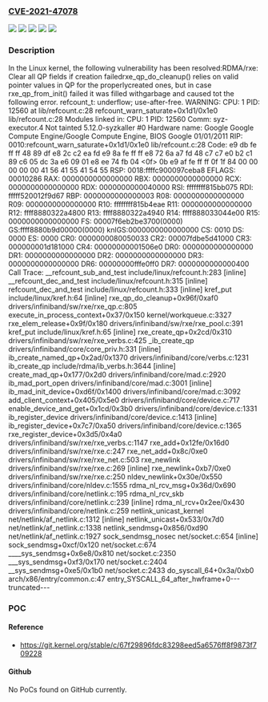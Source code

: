 ### [CVE-2021-47078](https://cve.mitre.org/cgi-bin/cvename.cgi?name=CVE-2021-47078)
![](https://img.shields.io/static/v1?label=Product&message=Linux&color=blue)
![](https://img.shields.io/static/v1?label=Version&message=&color=brightgreen)
![](https://img.shields.io/static/v1?label=Version&message=4.8%20&color=brightgreen)
![](https://img.shields.io/static/v1?label=Version&message=8700e3e7c4857d28ebaa824509934556da0b3e76%20&color=brightgreen)
![](https://img.shields.io/static/v1?label=Vulnerability&message=n%2Fa&color=blue)

### Description

In the Linux kernel, the following vulnerability has been resolved:RDMA/rxe: Clear all QP fields if creation failedrxe_qp_do_cleanup() relies on valid pointer values in QP for the properlycreated ones, but in case rxe_qp_from_init() failed it was filled withgarbage and caused tot the following error.  refcount_t: underflow; use-after-free.  WARNING: CPU: 1 PID: 12560 at lib/refcount.c:28 refcount_warn_saturate+0x1d1/0x1e0 lib/refcount.c:28  Modules linked in:  CPU: 1 PID: 12560 Comm: syz-executor.4 Not tainted 5.12.0-syzkaller #0  Hardware name: Google Google Compute Engine/Google Compute Engine, BIOS Google 01/01/2011  RIP: 0010:refcount_warn_saturate+0x1d1/0x1e0 lib/refcount.c:28  Code: e9 db fe ff ff 48 89 df e8 2c c2 ea fd e9 8a fe ff ff e8 72 6a a7 fd 48 c7 c7 e0 b2 c1 89 c6 05 dc 3a e6 09 01 e8 ee 74 fb 04 <0f> 0b e9 af fe ff ff 0f 1f 84 00 00 00 00 00 41 56 41 55 41 54 55  RSP: 0018:ffffc900097ceba8 EFLAGS: 00010286  RAX: 0000000000000000 RBX: 0000000000000000 RCX: 0000000000000000  RDX: 0000000000040000 RSI: ffffffff815bb075 RDI: fffff520012f9d67  RBP: 0000000000000003 R08: 0000000000000000 R09: 0000000000000000  R10: ffffffff815b4eae R11: 0000000000000000 R12: ffff8880322a4800  R13: ffff8880322a4940 R14: ffff888033044e00 R15: 0000000000000000  FS:  00007f6eb2be3700(0000) GS:ffff8880b9d00000(0000) knlGS:0000000000000000  CS:  0010 DS: 0000 ES: 0000 CR0: 0000000080050033  CR2: 00007fdbe5d41000 CR3: 000000001d181000 CR4: 00000000001506e0  DR0: 0000000000000000 DR1: 0000000000000000 DR2: 0000000000000000  DR3: 0000000000000000 DR6: 00000000fffe0ff0 DR7: 0000000000000400  Call Trace:   __refcount_sub_and_test include/linux/refcount.h:283 [inline]   __refcount_dec_and_test include/linux/refcount.h:315 [inline]   refcount_dec_and_test include/linux/refcount.h:333 [inline]   kref_put include/linux/kref.h:64 [inline]   rxe_qp_do_cleanup+0x96f/0xaf0 drivers/infiniband/sw/rxe/rxe_qp.c:805   execute_in_process_context+0x37/0x150 kernel/workqueue.c:3327   rxe_elem_release+0x9f/0x180 drivers/infiniband/sw/rxe/rxe_pool.c:391   kref_put include/linux/kref.h:65 [inline]   rxe_create_qp+0x2cd/0x310 drivers/infiniband/sw/rxe/rxe_verbs.c:425   _ib_create_qp drivers/infiniband/core/core_priv.h:331 [inline]   ib_create_named_qp+0x2ad/0x1370 drivers/infiniband/core/verbs.c:1231   ib_create_qp include/rdma/ib_verbs.h:3644 [inline]   create_mad_qp+0x177/0x2d0 drivers/infiniband/core/mad.c:2920   ib_mad_port_open drivers/infiniband/core/mad.c:3001 [inline]   ib_mad_init_device+0xd6f/0x1400 drivers/infiniband/core/mad.c:3092   add_client_context+0x405/0x5e0 drivers/infiniband/core/device.c:717   enable_device_and_get+0x1cd/0x3b0 drivers/infiniband/core/device.c:1331   ib_register_device drivers/infiniband/core/device.c:1413 [inline]   ib_register_device+0x7c7/0xa50 drivers/infiniband/core/device.c:1365   rxe_register_device+0x3d5/0x4a0 drivers/infiniband/sw/rxe/rxe_verbs.c:1147   rxe_add+0x12fe/0x16d0 drivers/infiniband/sw/rxe/rxe.c:247   rxe_net_add+0x8c/0xe0 drivers/infiniband/sw/rxe/rxe_net.c:503   rxe_newlink drivers/infiniband/sw/rxe/rxe.c:269 [inline]   rxe_newlink+0xb7/0xe0 drivers/infiniband/sw/rxe/rxe.c:250   nldev_newlink+0x30e/0x550 drivers/infiniband/core/nldev.c:1555   rdma_nl_rcv_msg+0x36d/0x690 drivers/infiniband/core/netlink.c:195   rdma_nl_rcv_skb drivers/infiniband/core/netlink.c:239 [inline]   rdma_nl_rcv+0x2ee/0x430 drivers/infiniband/core/netlink.c:259   netlink_unicast_kernel net/netlink/af_netlink.c:1312 [inline]   netlink_unicast+0x533/0x7d0 net/netlink/af_netlink.c:1338   netlink_sendmsg+0x856/0xd90 net/netlink/af_netlink.c:1927   sock_sendmsg_nosec net/socket.c:654 [inline]   sock_sendmsg+0xcf/0x120 net/socket.c:674   ____sys_sendmsg+0x6e8/0x810 net/socket.c:2350   ___sys_sendmsg+0xf3/0x170 net/socket.c:2404   __sys_sendmsg+0xe5/0x1b0 net/socket.c:2433   do_syscall_64+0x3a/0xb0 arch/x86/entry/common.c:47   entry_SYSCALL_64_after_hwframe+0---truncated---

### POC

#### Reference
- https://git.kernel.org/stable/c/67f29896fdc83298eed5a6576ff8f9873f709228

#### Github
No PoCs found on GitHub currently.

